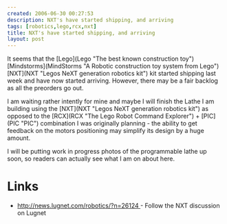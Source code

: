 ```yaml
---
created: 2006-06-30 00:27:53
description: NXT's have started shipping, and arriving
tags: [robotics,lego,rcx,nxt]
title: NXT's have started shipping, and arriving
layout: post
---
```

 <p>
  It seems that the
  [Lego](Lego "The best known construction toy")
  [Mindstorms](MindStorms "A Robotic construction toy system from Lego")
  [NXT](NXT "Legos NeXT generation robotics kit")
  kit started shipping last week and have now started arriving. However, there may be a fair backlog as all the preorders go out.
 </p>
 <p>
  I am waiting rather intently for mine and maybe I will finish the Lathe I am building using the
  [NXT](NXT "Legos NeXT generation robotics kit")
  as opposed to the
  [RCX](RCX "The Lego Robot Command Explorer")
  +
  [PIC](PIC "PIC")
  combination I was originally planning - the ability to get feedback on the motors positioning may simplify its design by a huge amount.
 </p>
 <p>
  I will be putting work in progress photos of the programmable lathe up soon, so readers can actually see what I am on about here.
 </p>
 <h1 id="Links">Links</h1>
 <ul>
  <li>
   <a href="http://news.lugnet.com/robotics/?n=26124" >
    http://news.lugnet.com/robotics/?n=26124
   </a>
   - Follow the NXT discussion on Lugnet
  </li>
 </ul>
